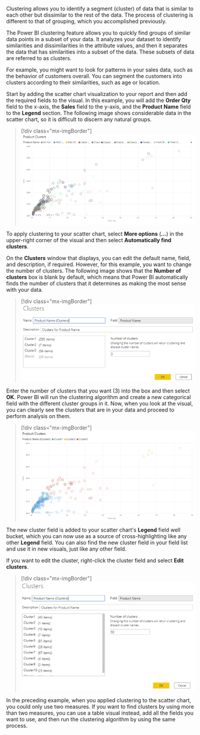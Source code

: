 Clustering allows you to identify a segment (cluster) of data that is similar to each other but dissimilar to the rest of the data. The process of clustering is different to that of grouping, which you accomplished previously.

The Power BI clustering feature allows you to quickly find groups of similar data points in a subset of your data. It analyzes your dataset to identify similarities and dissimilarities in the attribute values, and then it separates the data that has similarities into a subset of the data. These subsets of data are referred to as clusters.

For example, you might want to look for patterns in your sales data, such as the behavior of customers overall. You can segment the customers into clusters according to their similarities, such as age or location.

Start by adding the scatter chart visualization to your report and then add the required fields to the visual. In this example, you will add the **Order Qty** field to the x-axis, the **Sales** field to the y-axis, and the **Product Name** field to the **Legend** section. The following image shows considerable data in the scatter chart, so it is difficult to discern any natural groups.

> [!div class="mx-imgBorder"]
> [![Screenshot of the Scatter chart with Product names.](../media/5-scatter-chart-product-names-ss.png)](../media/5-scatter-chart-product-names-ss.png#lightbox)

To apply clustering to your scatter chart, select **More options** (**...**) in the upper-right corner of the visual and then select **Automatically find clusters**.

On the **Clusters** window that displays, you can edit the default name, field, and description, if required. However, for this example, you want to change the number of clusters. The following image shows that the **Number of clusters** box is blank by default, which means that Power BI automatically finds the number of clusters that it determines as making the most sense with your data.

> [!div class="mx-imgBorder"]
> [![Screenshot of the default settings in the Clusters window.](../media/5-default-settings-cluster-window-ss.png)](../media/5-default-settings-cluster-window-ss.png#lightbox)

Enter the number of clusters that you want (3) into the box and then select **OK**. Power BI will run the clustering algorithm and create a new categorical field with the different cluster groups in it. Now, when you look at the visual, you can clearly see the clusters that are in your data and proceed to perform analysis on them.

> [!div class="mx-imgBorder"]
> [![Screenshot of clustering applied to the scatter chart.](../media/5-clustering-applied-scatter-chart-ss.png)](../media/5-clustering-applied-scatter-chart-ss.png#lightbox)

The new cluster field is added to your scatter chart's **Legend** field well bucket, which you can now use as a source of cross-highlighting like any other **Legend** field. You can also find the new cluster field in your field list and use it in new visuals, just like any other field.

If you want to edit the cluster, right-click the cluster field and select **Edit clusters**.

> [!div class="mx-imgBorder"]
> [![Screenshot of the clusters edit view for Product Name (Clusters).](../media/5-edit-clusters-ss.png)](../media/5-edit-clusters-ss.png#lightbox)

In the preceding example, when you applied clustering to the scatter chart, you could only use two measures. If you want to find clusters by using more than two measures, you can use a table visual instead, add all the fields you want to use, and then run the clustering algorithm by using the same process.
